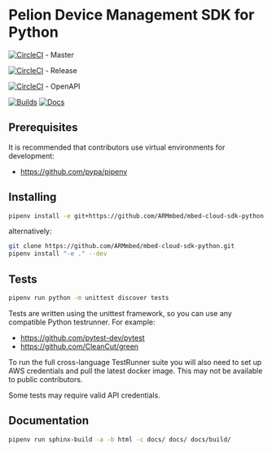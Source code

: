# Pelion Device Management SDK for Python

[![CircleCI](https://circleci.com/gh/ARMmbed/mbed-cloud-sdk-python/tree/master.svg?style=shield&circle-token=ec05043ded945f81984e7fd2fce23fe793e7b634)](https://circleci.com/gh/ARMmbed/mbed-cloud-sdk-python/tree/master) - Master

[![CircleCI](https://circleci.com/gh/ARMmbed/mbed-cloud-sdk-python/tree/production.svg?style=shield&circle-token=ec05043ded945f81984e7fd2fce23fe793e7b634)](https://circleci.com/gh/ARMmbed/mbed-cloud-sdk-python/tree/production) - Release

[![CircleCI](https://circleci.com/gh/ARMmbed/mbed-cloud-sdk-python/tree/swagger-branch.svg?style=shield&circle-token=ec05043ded945f81984e7fd2fce23fe793e7b634)](https://circleci.com/gh/ARMmbed/mbed-cloud-sdk-python/tree/swagger-branch) - OpenAPI

[![Builds](https://img.shields.io/badge/sdk-builds-blue.svg)](http://armmbed.github.io/mbed-cloud-sdk-python/builds/)
[![Docs](https://img.shields.io/badge/sdk-documentation-blue.svg)](https://s3-us-west-2.amazonaws.com/mbed-cloud-sdk-python/index.html)

## Prerequisites

It is recommended that contributors use virtual environments for development:
- https://github.com/pypa/pipenv

## Installing

```bash
pipenv install -e git+https://github.com/ARMmbed/mbed-cloud-sdk-python.git#egg=mbed-cloud-sdk --dev
```

alternatively:

```bash
git clone https://github.com/ARMmbed/mbed-cloud-sdk-python.git
pipenv install "-e ." --dev
```

## Tests

```bash
pipenv run python -m unittest discover tests
```

Tests are written using the unittest framework, so you can
use any compatible Python testrunner. For example:
- https://github.com/pytest-dev/pytest
- https://github.com/CleanCut/green

To run the full cross-language TestRunner suite you will also need to
set up AWS credentials and pull the latest docker image.
This may not be available to public contributors.

Some tests may require valid API credentials.

## Documentation

```bash
pipenv run sphinx-build -a -b html -c docs/ docs/ docs/build/
```

